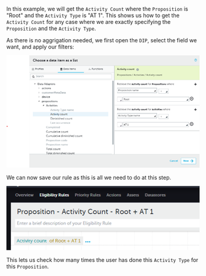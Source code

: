 In this example, we will get the `Activity Count` where the `Proposition` is "Root" and the `Activity Type` is "AT 1". This shows us how to get the `Activity Count` for any case where we are exactly specifying the `Proposition` and the `Activity Type`.

As there is no aggrigation needed, we first open the `DIP`, select the field we want, and apply our filters:

![](interest-activity_count-single_activity-specific_proposition-1.png)

We can now save our rule as this is all we need to do at this step.

![](interest-activity_count-single_activity-specific_proposition-2.png)

This lets us check how many times the user has done this `Activity Type` for this `Proposition`.